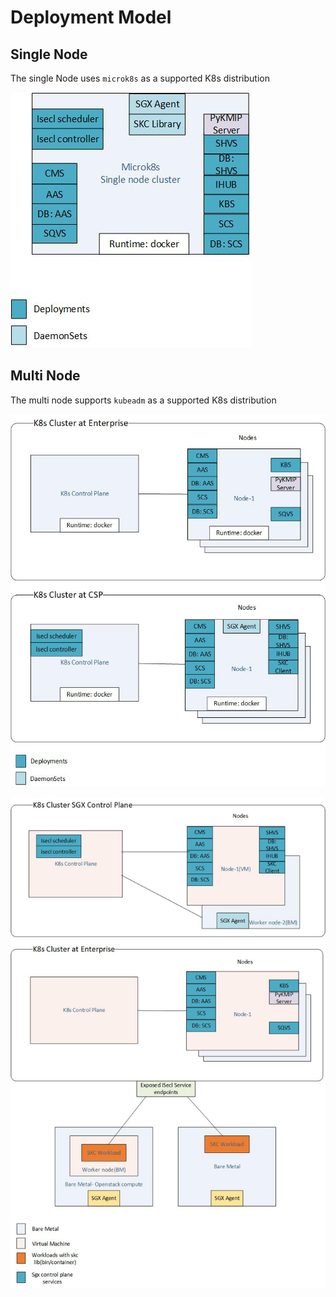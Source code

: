 # Deployment Model

## Single Node

The single Node uses `microk8s` as a supported K8s distribution

![k8s-single-node](./images/k8s-single-node.png)

## Multi Node

The multi node supports `kubeadm` as a supported K8s distribution

![K8s Deployment-sqx](./images/k8s-deployment-sgx.jpg)

![K8s Multi Deployment-sqx](./images/k8s-multi-deployment-sgx.jpg)
